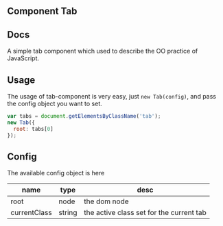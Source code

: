 Component Tab
-----------

## Docs

A simple tab component which used to describe the OO practice of JavaScript.

## Usage

The usage of tab-component is very easy,
just `new Tab(config)`, and pass the config object you want to set.

```javascript
var tabs = document.getElementsByClassName('tab');
new Tab({
  root: tabs[0]
});
```

## Config

The available config object is here

name | type | desc
-----|------|------
root | node | the dom node
currentClass | string | the active class set for the current tab